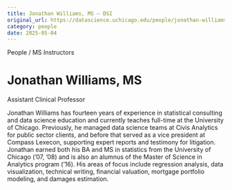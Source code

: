 ```yaml
---
title: Jonathan Williams, MS – DSI
original_url: https://datascience.uchicago.edu/people/jonathan-williams-ms
category: people
date: 2025-05-04
---
```


People / MS Instructors

# Jonathan Williams, MS

Assistant Clinical Professor

Jonathan Williams has fourteen years of experience in statistical consulting and data science education and currently teaches full-time at the University of Chicago. Previously, he managed data science teams at Civis Analytics for public sector clients, and before that served as a vice president at Compass Lexecon, supporting expert reports and testimony for litigation. Jonathan earned both his BA and MS in statistics from the University of Chicago (’07, ’08) and is also an alumnus of the Master of Science in Analytics program (’16). His areas of focus include regression analysis, data visualization, technical writing, financial valuation, mortgage portfolio modeling, and damages estimation.